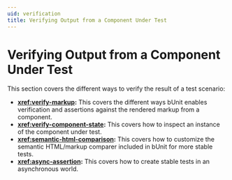 ```yaml
---
uid: verification
title: Verifying Output from a Component Under Test
---
```


# Verifying Output from a Component Under Test

This section covers the different ways to verify the result of a test scenario:

- **<xref:verify-markup>:** This covers the different ways bUnit enables verification and assertions against the rendered markup from a component.
- **<xref:verify-component-state>:** This covers how to inspect an instance of the component under test.
- **<xref:semantic-html-comparison>:** This covers how to customize the semantic HTML/markup comparer included in bUnit for more stable tests.
- **<xref:async-assertion>:** This covers how to create stable tests in an asynchronous world.
